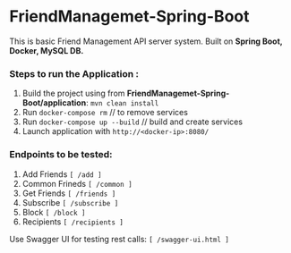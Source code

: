# FriendManagemet-Spring-Boot
This is basic Friend Management API server system. Built on **Spring Boot, Docker, MySQL DB.**


### Steps to run the Application :
1. Build the project using from **FriendManagemet-Spring-Boot/application**: `mvn clean install`
2. Run `docker-compose rm` // to remove services
3. Run `docker-compose up --build` // build and create services
4. Launch application with `http://<docker-ip>:8080/`

### Endpoints to be tested:
1. Add Friends `[ /add ] `
2. Common Frineds `[ /common ] `
3. Get Friends `[ /friends ] `
4. Subscribe `[ /subscribe ] `
5. Block `[ /block ] `
6. Recipients `[ /recipients ]`

Use Swagger UI for testing rest calls: `[ /swagger-ui.html ]`
